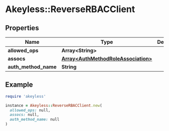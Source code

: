 # Akeyless::ReverseRBACClient

## Properties

| Name | Type | Description | Notes |
| ---- | ---- | ----------- | ----- |
| **allowed_ops** | **Array&lt;String&gt;** |  | [optional] |
| **assocs** | [**Array&lt;AuthMethodRoleAssociation&gt;**](AuthMethodRoleAssociation.md) |  | [optional] |
| **auth_method_name** | **String** |  | [optional] |

## Example

```ruby
require 'akeyless'

instance = Akeyless::ReverseRBACClient.new(
  allowed_ops: null,
  assocs: null,
  auth_method_name: null
)
```

